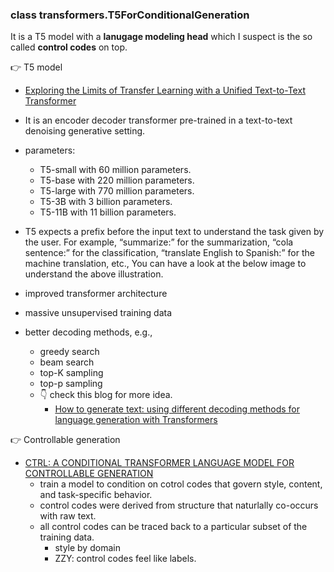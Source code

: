 ### class transformers.T5ForConditionalGeneration

It is a T5 model with a **lanugage modeling head** which I suspect is the so called **control codes** on top. 

:point_right: T5 model
- [Exploring the Limits of Transfer Learning with a Unified Text-to-Text Transformer](https://arxiv.org/abs/1910.10683)
- It is an encoder decoder transformer pre-trained in a text-to-text denoising generative setting. 
- parameters:
    - T5-small with 60 million parameters.
    - T5-base with 220 million parameters.
    - T5-large with 770 million parameters.
    - T5-3B with 3 billion parameters.
    - T5-11B with 11 billion parameters.

- T5 expects a prefix before the input text to understand the task given by the user. For example, “summarize:” for the summarization, “cola sentence:” for the classification, “translate English to Spanish:” for the machine translation, etc., You can have a look at the below image to understand the above illustration.

- improved transformer architecture
- massive unsupervised training data
- better decoding methods, e.g.,  
    - greedy search
    - beam search
    - top-K sampling
    - top-p sampling
    - :point_down: check this blog for more idea. 
        - [How to generate text: using different decoding methods for language generation with Transformers](https://huggingface.co/blog/how-to-generate)


:point_right: Controllable generation
- [CTRL: A CONDITIONAL TRANSFORMER LANGUAGE MODEL FOR CONTROLLABLE GENERATION](https://arxiv.org/pdf/1909.05858.pdf)
    - train a model to condition on cotrol codes that govern style, content, and task-specific behavior. 
    - control codes were derived from structure that naturlally co-occurs with raw text. 
    - all control codes can be traced back to a particular subset of the training data. 
        - style by domain
        - ZZY: control codes feel like labels. 
    